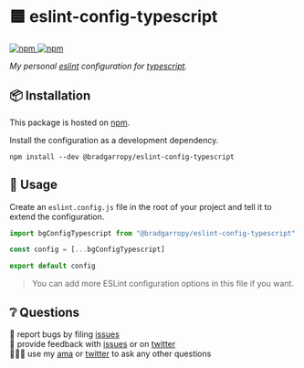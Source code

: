 # 🟦 eslint-config-typescript

<a href="https://www.npmjs.com/package/@bradgarropy/eslint-config-typescript">
    <img alt="npm" src="https://img.shields.io/npm/v/@bradgarropy/eslint-config-typescript.svg?color=FB3B49&style=flat-square">
</a>

<a href="https://www.npmjs.com/package/@bradgarropy/eslint-config-typescript">
    <img alt="npm" src="https://img.shields.io/npm/dt/@bradgarropy/eslint-config-typescript?style=flat-square">
</a>

_My personal [eslint][eslint] configuration for [typescript][typescript]._

## 📦 Installation

This package is hosted on [npm][npm].

Install the configuration as a development dependency.

```
npm install --dev @bradgarropy/eslint-config-typescript
```

## 🥑 Usage

Create an `eslint.config.js` file in the root of your project and tell it to extend the configuration.

```javascript
import bgConfigTypescript from "@bradgarropy/eslint-config-typescript"

const config = [...bgConfigTypescript]

export default config
```

> You can add more ESLint configuration options in this file if you want.

## ❔ Questions

🐛 report bugs by filing [issues][issues]  
📢 provide feedback with [issues][issues] or on [twitter][twitter]  
🙋🏼‍♂️ use my [ama][ama] or [twitter][twitter] to ask any other questions

[eslint]: https://eslint.org
[typescript]: https://typescriptlang.org
[npm]: https://www.npmjs.com/package/@bradgarropy/eslint-config-typescript
[issues]: https://github.com/bradgarropy/eslint-config/issues
[twitter]: https://twitter.com/bradgarropy
[ama]: https://github.com/bradgarropy/ama
